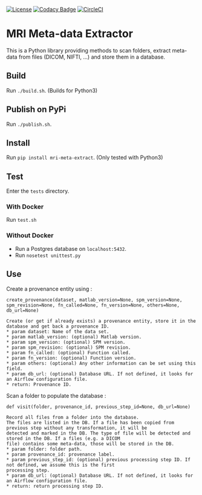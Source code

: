 [![License](https://img.shields.io/badge/license-Apache--2.0-blue.svg)](https://github.com/LREN-CHUV/airflow-imaging-plugins/blob/master/LICENSE) [![Codacy Badge](https://api.codacy.com/project/badge/Grade/4547fb5d1e464e4087640e046893576a)](https://www.codacy.com/app/mirco-nasuti/mri-meta-extract?utm_source=github.com&amp;utm_medium=referral&amp;utm_content=LREN-CHUV/mri-meta-extract&amp;utm_campaign=Badge_Grade) [![CircleCI](https://circleci.com/gh/LREN-CHUV/mri-meta-extract.svg?style=svg)](https://circleci.com/gh/LREN-CHUV/mri-meta-extract)

# MRI Meta-data Extractor

This is a Python library providing methods to scan folders, extract meta-data from files (DICOM, NIFTI, ...) and store 
them in a database.

## Build

Run `./build.sh`. (Builds for Python3)

## Publish on PyPi

Run `./publish.sh`.

## Install

Run `pip install mri-meta-extract`. (Only tested with Python3)

## Test

Enter the `tests` directory.

### With Docker

Run `test.sh`

### Without Docker

* Run a Postgres database on `localhost:5432`.
* Run `nosetest unittest.py`

## Use

Create a provenance entity using :
   
    create_provenance(dataset, matlab_version=None, spm_version=None, spm_revision=None, fn_called=None, fn_version=None, others=None, db_url=None)
    
    Create (or get if already exists) a provenance entity, store it in the database and get back a provenance ID.
    * param dataset: Name of the data set.
    * param matlab_version: (optional) Matlab version.
    * param spm_version: (optional) SPM version.
    * param spm_revision: (optional) SPM revision.
    * param fn_called: (optional) Function called.
    * param fn_version: (optional) Function version.
    * param others: (optional) Any other information can be set using this field.
    * param db_url: (optional) Database URL. If not defined, it looks for an Airflow configuration file.
    * return: Provenance ID.
    
Scan a folder to populate the database :

    def visit(folder, provenance_id, previous_step_id=None, db_url=None)
    
    Record all files from a folder into the database.
    The files are listed in the DB. If a file has been copied from previous step without any transformation, it will be
    detected and marked in the DB. The type of file will be detected and stored in the DB. If a files (e.g. a DICOM
    file) contains some meta-data, those will be stored in the DB.
    * param folder: folder path.
    * param provenance_id: provenance label.
    * param previous_step_id: (optional) previous processing step ID. If not defined, we assume this is the first
    processing step.
    * param db_url: (optional) Database URL. If not defined, it looks for an Airflow configuration file.
    * return: return processing step ID.
    
